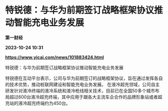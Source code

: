 # 特锐德：与华为前期签订战略框架协议推动智能充电业务发展
**第一财经**

**2023-10-24 10:31**

**https://www.yicai.com/news/101883424.html**

特锐德：与华为前期签订战略框架协议推动智能充电业务发展

特锐德在互动平台表示，公司与华为前期签订的战略框架协议，旨在通过发挥各自的技术优势，推动桩联网建设和智能充电业务发展。 在液冷超充领域，公司自主研发针对液冷终端的液冷系统和液冷枪线相关技术，目前已在全国50多个城市布局超过600台液冷超充终端，其中应用于跟各大主流车企合作的品牌形象站或者超充站的液冷超充终端约为450台。